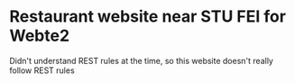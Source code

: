 # Restaurant website near STU FEI for Webte2
Didn't understand REST rules at the time, so this website doesn't really follow REST rules
